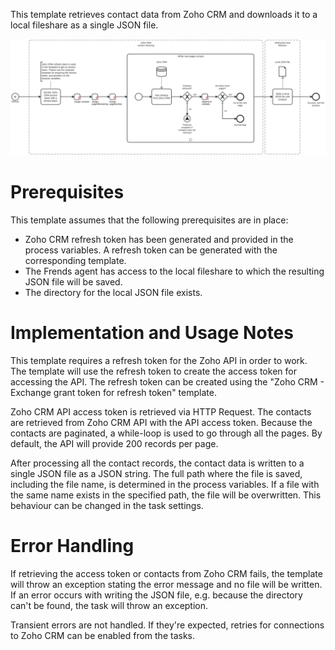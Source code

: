 This template retrieves contact data from Zoho CRM and downloads it to a local fileshare as a single JSON file.

![Template](assets/Zoho_CRM_to_JSON_-_Contacts.svg)

# Prerequisites

This template assumes that the following prerequisites are in place:

- Zoho CRM refresh token has been generated and provided in the process variables. A refresh token can be generated with the corresponding template.
- The Frends agent has access to the local fileshare to which the resulting JSON file will be saved.
- The directory for the local JSON file exists.

# Implementation and Usage Notes

This template requires a refresh token for the Zoho API in order to work. The template will use the refresh token to create the access token for accessing the API. The refresh token can be created using the "Zoho CRM - Exchange grant token for refresh token" template.

Zoho CRM API access token is retrieved via HTTP Request. The contacts are retrieved from Zoho CRM API with the API access token. Because the contacts are paginated, a while-loop is used to go through all the pages. By default, the API will provide 200 records per page.

After processing all the contact records, the contact data is written to a single JSON file as a JSON string. The full path where the file is saved, including the file name, is determined in the process variables. If a file with the same name exists in the specified path, the file will be overwritten. This behaviour can be changed in the task settings.

# Error Handling

If retrieving the access token or contacts from Zoho CRM fails, the template will throw an exception stating the error message and no file will be written. If an error occurs with writing the JSON file, e.g. because the directory can't be found, the task will throw an exception.

Transient errors are not handled. If they're expected, retries for connections to Zoho CRM can be enabled from the tasks.
